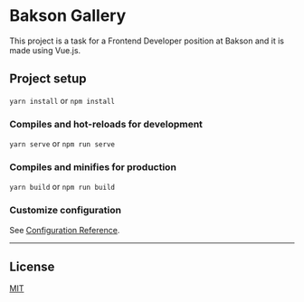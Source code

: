 # Bakson Gallery

This project is a task for a Frontend Developer position at Bakson and it is made using Vue.js. 

## Project setup

`yarn install` or `npm install`

### Compiles and hot-reloads for development

`yarn serve` or `npm run serve`

### Compiles and minifies for production

`yarn build` or `npm run build`

### Customize configuration
See [Configuration Reference](https://cli.vuejs.org/config/).

---

## License

[MIT](http://opensource.org/licenses/MIT)
